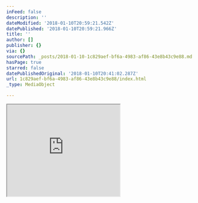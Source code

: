 ```yaml
---
inFeed: false
description: ''
dateModified: '2018-01-10T20:59:21.542Z'
datePublished: '2018-01-10T20:59:21.966Z'
title: ''
author: []
publisher: {}
via: {}
sourcePath: _posts/2018-01-10-1c829aef-bf6a-4983-af86-43e8b43c9e88.md
hasPage: true
starred: false
datePublishedOriginal: '2018-01-10T20:41:02.287Z'
url: 1c829aef-bf6a-4983-af86-43e8b43c9e88/index.html
_type: MediaObject

---
```

<iframe src="https://the-grid.github.io/ed-userhtml/?g=eJxtj90KgkAUhF9FDtilmoiEuEYQvYe7Hne39kfOrkY9fZrQVXczw8cw0-qReotJIMFAxTiFJs9Fb9ANPWXSe2kwE97-shwtx-G88XUpnKrI3K1fLPJxnB-OH52gkFaFJD9P2Z-mg4hvdrFIWvRpebuiW5AgCfFlkAH3NCA1SQHJUw9RMTgVq1aopYoM6s18F-8gg9UHQd4Y7SQD56Fr8_1T9wEQV0yW" height="244" style=""></iframe>